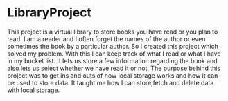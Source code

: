 # LibraryProject
This project is a virtual library to store books you have read or you plan to read. I am a reader and I often forget the names of the author or even sometimes the book by a particular author. So I created this project which solved my problem. With this I can keep track of what I read or what I have in my bucket list. It lets us store a few information regarding the book and also lets us select whether we have read it or not. The purpose behind this project was to get ins and outs of how local storage works and how it can be used to store data. It taught me how I can store,fetch and delete data with local storage.
